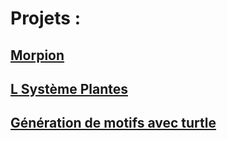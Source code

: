# Projets :

## [Morpion](../../../morpion)

## [L Système Plantes](../../../plantes)

## [Génération de motifs avec turtle](../../../motifs)

